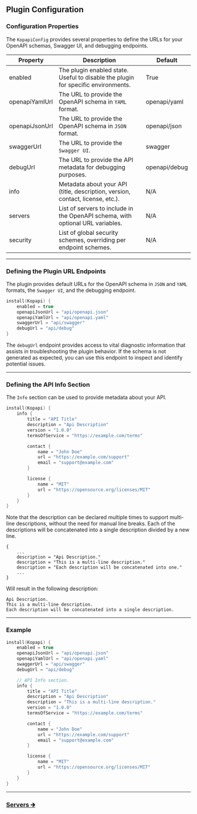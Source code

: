 ## Plugin Configuration

### Configuration Properties

The `KopapiConfig` provides several properties to define the URLs for your OpenAPI schemas, Swagger UI, and debugging endpoints.

| Property       | Description                                                                           | Default       |
|----------------|---------------------------------------------------------------------------------------|---------------|
| enabled        | The plugin enabled state.<br/>Useful to disable the plugin for specific environments. | True          |
| openapiYamlUrl | The URL to provide the OpenAPI schema in `YAML` format.                               | openapi/yaml  |
| openapiJsonUrl | The URL to provide the OpenAPI schema in `JSON` format.                               | openapi/json  |
| swaggerUrl     | The URL to provide the `Swagger UI`.                                                  | swagger       |
| debugUrl       | The URL to provide the API metadata for debugging purposes.                           | openapi/debug |
| info           | Metadata about your API (title, description, version, contact, license, etc.).        | N/A           |
| servers        | List of servers to include in the OpenAPI schema, with optional URL variables.        | N/A           |
| security       | List of global security schemes, overriding per endpoint schemes.                     | N/A           |

---

### Defining the Plugin URL Endpoints

The plugin provides default URLs for the OpenAPI schema in `JSON` and `YAML` formats,
the `Swagger UI`, and the debugging endpoint.

```kotlin
install(Kopapi) {
    enabled = true
    openapiJsonUrl = "api/openapi.json"
    openapiYamlUrl = "api/openapi.yaml"
    swaggerUrl = "api/swagger"
    debugUrl = "api/debug"
}
```

The `debugUrl` endpoint provides access to vital diagnostic information that assists in troubleshooting the plugin behavior.
If the schema is not generated as expected, you can use this endpoint to inspect and identify potential issues.

---

### Defining the API Info Section

The `Info` section can be used to provide metadata about your API.

```kotlin
install(Kopapi) {
    info {
        title = "API Title"
        description = "Api Description"
        version = "1.0.0"
        termsOfService = "https://example.com/terms"

        contact {
            name = "John Doe"
            url = "https://example.com/support"
            email = "support@example.com"
        }

        license {
            name = "MIT"
            url = "https://opensource.org/licenses/MIT"
        }
    }
}
```

Note that the description can be declared multiple times to support multi-line descriptions, without the need for manual line breaks.
Each of the descriptions will be concatenated into a single description divided by a new line.

```text
{
    ...
    description = "Api Description."
    description = "This is a multi-line description."
    description = "Each description will be concatenated into one."
    ...
}
```        

Will result in the following description:

```text
Api Description.
This is a multi-line description.
Each description will be concatenated into a single description.
```

---

### Example

```kotlin
install(Kopapi) {
    enabled = true
    openapiJsonUrl = "api/openapi.json"
    openapiYamlUrl = "api/openapi.yaml"
    swaggerUrl = "api/swagger"
    debugUrl = "api/debug"

    // API Info section.
    info {
        title = "API Title"
        description = "Api Description"
        description = "This is a multi-line description."
        version = "1.0.0"
        termsOfService = "https://example.com/terms"

        contact {
            name = "John Doe"
            url = "https://example.com/support"
            email = "support@example.com"
        }

        license {
            name = "MIT"
            url = "https://opensource.org/licenses/MIT"
        }
    }
}
```

--- 

### [Servers 🡲](01.1.servers.md)
